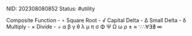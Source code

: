 NID: 202308080852
Status: #utility

Composite Function - ∘
Square Root - √
Capital Delta - Δ 
Small Delta - δ
Multiply - ×
Divide - ÷
α
β
γ
θ
λ
μ
π
σ
Φ
Ψ
Ω ω
ρ
±
≈
∵∴∀∃∄
∞